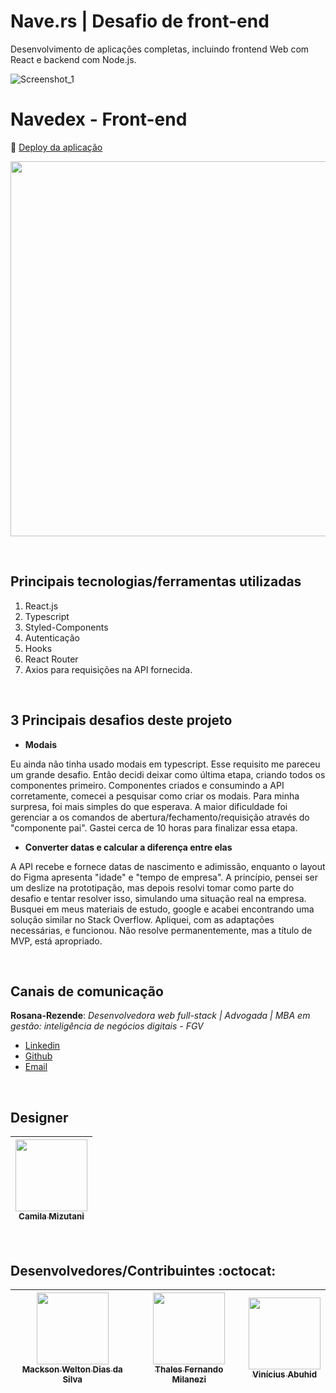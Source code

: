 # Nave.rs | Desafio de front-end
Desenvolvimento de aplicações completas, incluindo frontend Web com React e backend com Node.js.

![Screenshot_1](https://raw.githubusercontent.com/cporpino/front-end-navedex/master/src/assets/images/nave_cover.png)
<br>

# Navedex - Front-end

:dash: [Deploy da aplicação](http://ifuture-sagan.surge.sh/)

<p align="center">
  <img  height='600' src='https://user-images.githubusercontent.com/45580434/79641732-bd917180-816f-11ea-810b-59ee03a3367b.gif'>
</p>

<br>

## Principais tecnologias/ferramentas utilizadas

1. React.js
2. Typescript
3. Styled-Components
4. Autenticação
5. Hooks
6. React Router
7. Axios para requisições na API fornecida.

<br>

## 3 Principais desafios deste projeto

- **Modais**

Eu ainda não tinha usado modais em typescript. Esse requisito me pareceu um grande desafio. Então decidi deixar como última etapa, criando todos os componentes primeiro. Componentes criados e consumindo a API corretamente, comecei a pesquisar como criar os modais. Para minha surpresa, foi mais simples do que esperava. A maior dificuldade foi gerenciar a os comandos de abertura/fechamento/requisição através do "componente pai". Gastei cerca de 10 horas para finalizar essa etapa.

- **Converter datas e calcular a diferença entre elas**

A API recebe e fornece datas de nascimento e adimissão, enquanto o layout do Figma apresenta "idade" e "tempo de empresa". A princípio, pensei ser um deslize na prototipação, mas depois resolvi tomar como parte do desafio e tentar resolver isso, simulando uma situação real na empresa. Busquei em meus materiais de estudo, google e acabei encontrando uma solução similar no Stack Overflow. Apliquei, com as adaptações necessárias, e funcionou. Nâo resolve permanentemente, mas a título de MVP, está apropriado.

<br>


## Canais de comunicação

**Rosana-Rezende**: *Desenvolvedora web full-stack | Advogada | MBA em gestão: inteligência de negócios digitais - FGV*

- [Linkedin](https://www.linkedin.com/in/rosanarezende/)
- [Github](https://github.com/rosanarezende)
- [Email](rezende_rosana@hotmail.com)

<br>

## Designer

<div align="center">

[<img src="https://media-exp1.licdn.com/dms/image/C4E03AQFW94zSWB_EDA/profile-displayphoto-shrink_400_400/0?e=1599696000&v=beta&t=JlbI8zI3NgU-ORkIQPZJvwV5CzD8-W0Ad46eAxRQaEU" width=115><br><sub>Camila Mizutani</sub>](https://www.linkedin.com/in/camila-mizutani-257495bb/) |
| :---:

</div>

<br>

## Desenvolvedores/Contribuintes :octocat:

<div align="center">

| [<img src="https://avatars1.githubusercontent.com/u/24879021?s=460&u=96e0d2417f7231cea3d1f70eaeb068ce26295a1c&v=4" width=115><br><sub>Mackson Welton Dias da Silva</sub>](https://github.com/MacksonWelton) |  [<img src="https://avatars2.githubusercontent.com/u/58155127?s=460&u=669a5b9c80a44d3ba2834ecd3d2de8bae3d950db&v=4" width=115><br><sub>Thales Fernando Milanezi</sub>](https://github.com/ThalesMilanezi) |  [<img src="https://avatars3.githubusercontent.com/u/55435139?s=460&u=6ca287d1773f744571f2f07f1adf5ee6503c3025&v=4" width=115><br><sub>Vinícius Abuhid</sub>](https://github.com/ViniciusAbuhid) |
| :---: | :---: | :---: 

</div>
